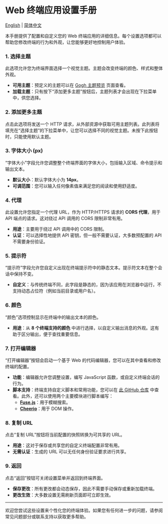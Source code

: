 # Web 终端应用设置手册
[English](/terminal.en.md) | [简体中文](/terminal.zh-CN.md)

本手册提供了配置和自定义您的 Web 终端应用的详细信息。每个设置选项都可以帮助您修改终端的行为和外观，让您能够更好地控制用户体验。

### 1. 选择主题
此选项允许您为终端界面选择一个视觉主题。主题会改变终端的颜色、样式和整体外观。

- **可用主题**：预定义的主题可以在 [Gogh 主题预览](https://gogh-co.github.io/Gogh/) 页面查看。
- **加载主题**：只有按下“添加更多主题”按钮后，主题列表才会出现在下拉菜单中，供您选择。

### 2. 添加更多主题
点击此选项将发送一个 HTTP 请求，从外部资源中获取可用主题列表。此列表将填充在“选择主题”的下拉菜单中，让您可以选择不同的视觉主题。未按下此按钮时，只能使用默认主题。

### 3. 字体大小 (px)
“字体大小”字段允许您调整整个终端界面的字体大小，包括输入区域、命令提示和输出文本。

- **默认大小**：默认字体大小为 **14px**。
- **可调范围**：您可以输入任何像素值来满足您的阅读和使用舒适度。

### 4. 代理
此设置允许您指定一个代理 URL，作为 HTTP/HTTPS 请求的 **CORS 代理**，用于 API 端点的请求。这对绕过 API 调用的 CORS 限制非常有用。

- **用途**：主要用于绕过 API 调用中的 CORS 限制。
- **认证**：可以选择性地提供 API 密钥，但一般不需要认证，大多数预配置的 API 不需要身份验证。

### 5. 提示符
“提示符”字段允许您自定义出现在终端提示符中的静态文本。提示符文本在整个会话中保持不变。

- **自定义**：与传统终端不同，此字段是静态的，因为该应用在浏览器中运行，不支持动态占位符（例如当前目录或用户名）。

### 6. 颜色
“颜色”选项控制显示在终端中的输出文本的颜色。

- **用途**：从 **8 个终端支持的颜色** 中进行选择，以自定义输出消息的外观。这有助于区分输出，便于查找重要信息。

### 7. 打开编辑器
“打开编辑器”按钮会启动一个基于 Web 的代码编辑器，您可以在其中查看和修改终端的配置。

- **功能**：编辑器允许您调整设置，编写 JavaScript 函数，或自定义终端会话的行为。
- **脚本支持**：终端支持自定义脚本和常用功能，您可以在 [此 GitHub 仓库](https://github.com/yuxiaoli/scripts/tree/main/src/js/terminal) 中查看。此外，还可以使用两个主要模块进行脚本编写：
  - **[Fuse.js](https://www.fusejs.io/)**：用于模糊搜索。
  - **[Cheerio](https://cheerio.js.org/docs/intro)**：用于 DOM 操作。

### 8. 复制 URL
点击“复制 URL”按钮将当前配置的快照转换为可共享的 URL。

- **用途**：这对于保存或共享您的自定义终端配置非常有用。
- **无需认证**：生成的 URL 可以无任何身份验证要求进行共享。

### 9. 返回
点击“返回”按钮可关闭设置菜单并返回到终端界面。

- **保存更改**：所有更改都会动态保存，因此不需要手动保存或重新加载终端。
- **更改生效**：大多数设置无需刷新页面即可立即生效。

---

欢迎您尝试这些设置来个性化您的终端体验。如果您有任何进一步的问题，请参阅常见问题部分或联系支持以获取更多帮助。